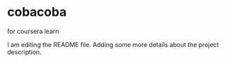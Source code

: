 # cobacoba
for coursera learn

I am editing the README file. Adding some more details about the project description.
